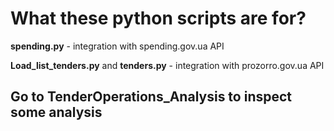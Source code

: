 # What these python scripts are for?
**spending.py** - integration with spending.gov.ua API

**Load_list_tenders.py** and **tenders.py** - integration with prozorro.gov.ua API

## Go to TenderOperations_Analysis to inspect some analysis 
